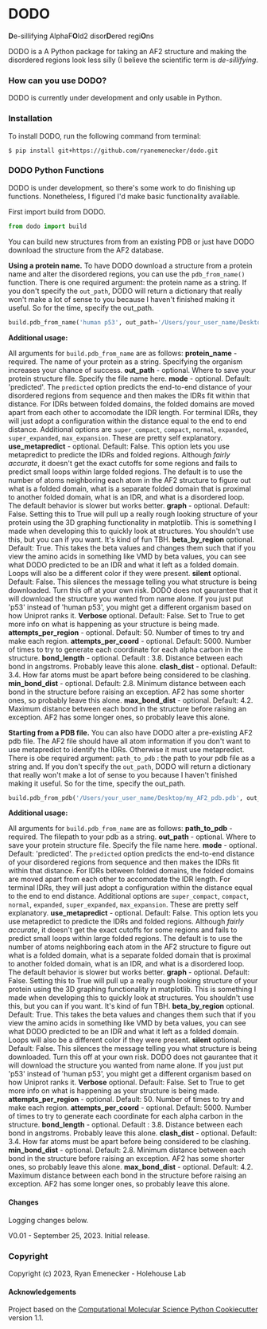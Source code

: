 DODO
==============================

**D**e-sillifying AlphaF**O**ld2 disor**D**ered regi**O**ns


DODO is a A Python package for taking an AF2 structure and making the disordered regions look less silly (I believe the scientific term is *de-sillifying*. 

### How can you use DODO?

DODO is currently under development and only usable in Python.

### Installation

To install DODO, run the following command from terminal:

    $ pip install git+https://github.com/ryanemenecker/dodo.git

### DODO Python Functions

DODO is under development, so there's some work to do finishing up functions. Nonetheless, I figured I'd make basic functionality available. 

First import build from DODO. 

```python
from dodo import build
```

You can build new structures from from an existing PDB or just have DODO download the structure from the AF2 database.

**Using a protein name.**
To have DODO download a structure from a protein name and alter the disordered regions, you can use the ``pdb_from_name()`` function. There is one required argument: the protein name as a string. If you don't specify the ``out_path``, DODO will return a dictionary that really won't make a lot of sense to you because I haven't finished making it useful. So for the time, specify the out_path.

```python
build.pdb_from_name('human p53', out_path='/Users/your_user_name/Desktop/my_cool_proteins/my_protein.pdb')
```
**Additional usage:**

All arguments for ``build.pdb_from_name`` are as follows:
**protein_name** - required. The name of your protein as a string. Specifying the organism increases your chance of success.
**out_path** - optional. Where to save your protein structure file. Specify the file name here.
**mode** - optional. Default: 'predicted'. The ``predicted`` option predicts the end-to-end distance of your disordered regions from sequence and then makes the IDRs fit within that distance. For IDRs between folded domains, the folded domains are moved apart from each other to accomodate the IDR length. For terminal IDRs, they will just adopt a configuration within the distance equal to the end to end distance. Additional options are ``super_compact``, ``compact``, ``normal``, ``expanded``, ``super_expanded``, ``max_expansion``. These are pretty self explanatory. 
**use_metapredict** - optional. Default: False. This option lets you use metapredict to predicte the IDRs and folded regions. Although *fairly accurate*, it doesn't get the exact cutoffs for some regions and fails to predict small loops within large folded regions. The default is to use the number of atoms neighboring each atom in the AF2 structure to figure out what is a folded domain, what is a separate folded domain that is proximal to another folded domain, what is an IDR, and what is a disordered loop. The default behavior is slower but works better.
**graph** - optional. Default: False. Setting this to True will pull up a really rough looking structure of your protein using the 3D graphing functionality in matplotlib. This is something I made when developing this to quickly look at structures. You shouldn't use this, but you can if you want. It's kind of fun TBH.
**beta_by_region** optional. Default: True. This takes the beta values and changes them such that if you view the amino acids in something like VMD by beta values, you can see what DODO predicted to be an IDR and what it left as a folded domain. Loops will also be a different color if they were present. 
**silent** optional. Default: False. This silences the message telling you what structure is being downloaded. Turn this off at your own risk. DODO does not gaurantee that it will download the structure you wanted from name alone. If you just put 'p53' instead of 'human p53', you might get a different organism based on how Uniprot ranks it. 
**Verbose** optional. Default: False. Set to True to get more info on what is happening as your structure is being made. 
**attempts_per_region** - optional. Default: 50. Number of times to try and make each region. 
**attempts_per_coord** - optional. Default: 5000. Number of times to try to generate each coordinate for each alpha carbon in the structure. 
**bond_length** - optional. Default : 3.8. Distance between each bond in angstroms. Probably leave this alone.
**clash_dist** - optional. Default: 3.4. How far atoms must be apart before being considered to be clashing. 
**min_bond_dist** - optional. Default: 2.8. Minimum distance between each bond in the structure before raising an exception. AF2 has some shorter ones, so probably leave this alone.
**max_bond_dist** - optional. Default: 4.2. Maximum distance between each bond in the structure before raising an exception. AF2 has some longer ones, so probably leave this alone.


**Starting from a PDB file.**
You can also have DODO alter a pre-existing AF2 pdb file. The AF2 file should have all atom information if you don't want to use metapredict to identify the IDRs. Otherwise it must use metapredict. There is obe required argument: ``path_to_pdb`` : the path to your pdb file as a string and. If you don't specify the ``out_path``, DODO will return a dictionary that really won't make a lot of sense to you because I haven't finished making it useful. So for the time, specify the out_path.

```python
build.pdb_from_pdb('/Users/your_user_name/Desktop/my_AF2_pdb.pdb', out_path='/Users/your_user_name/Desktop/my_AF2_PDB_DODO.pdb')
```
**Additional usage:**

All arguments for ``build.pdb_from_name`` are as follows:
**path_to_pdb** - required. The filepath to your pdb as a string. 
**out_path** - optional. Where to save your protein structure file. Specify the file name here.
**mode** - optional. Default: 'predicted'. The ``predicted`` option predicts the end-to-end distance of your disordered regions from sequence and then makes the IDRs fit within that distance. For IDRs between folded domains, the folded domains are moved apart from each other to accomodate the IDR length. For terminal IDRs, they will just adopt a configuration within the distance equal to the end to end distance. Additional options are ``super_compact``, ``compact``, ``normal``, ``expanded``, ``super_expanded``, ``max_expansion``. These are pretty self explanatory. 
**use_metapredict** - optional. Default: False. This option lets you use metapredict to predicte the IDRs and folded regions. Although *fairly accurate*, it doesn't get the exact cutoffs for some regions and fails to predict small loops within large folded regions. The default is to use the number of atoms neighboring each atom in the AF2 structure to figure out what is a folded domain, what is a separate folded domain that is proximal to another folded domain, what is an IDR, and what is a disordered loop. The default behavior is slower but works better.
**graph** - optional. Default: False. Setting this to True will pull up a really rough looking structure of your protein using the 3D graphing functionality in matplotlib. This is something I made when developing this to quickly look at structures. You shouldn't use this, but you can if you want. It's kind of fun TBH.
**beta_by_region** optional. Default: True. This takes the beta values and changes them such that if you view the amino acids in something like VMD by beta values, you can see what DODO predicted to be an IDR and what it left as a folded domain. Loops will also be a different color if they were present. 
**silent** optional. Default: False. This silences the message telling you what structure is being downloaded. Turn this off at your own risk. DODO does not gaurantee that it will download the structure you wanted from name alone. If you just put 'p53' instead of 'human p53', you might get a different organism based on how Uniprot ranks it. 
**Verbose** optional. Default: False. Set to True to get more info on what is happening as your structure is being made. 
**attempts_per_region** - optional. Default: 50. Number of times to try and make each region. 
**attempts_per_coord** - optional. Default: 5000. Number of times to try to generate each coordinate for each alpha carbon in the structure. 
**bond_length** - optional. Default : 3.8. Distance between each bond in angstroms. Probably leave this alone.
**clash_dist** - optional. Default: 3.4. How far atoms must be apart before being considered to be clashing. 
**min_bond_dist** - optional. Default: 2.8. Minimum distance between each bond in the structure before raising an exception. AF2 has some shorter ones, so probably leave this alone.
**max_bond_dist** - optional. Default: 4.2. Maximum distance between each bond in the structure before raising an exception. AF2 has some longer ones, so probably leave this alone.


#### Changes

Logging changes below.


V0.01 - September 25, 2023. Initial release.

### Copyright

Copyright (c) 2023, Ryan Emenecker - Holehouse Lab


#### Acknowledgements
 
Project based on the 
[Computational Molecular Science Python Cookiecutter](https://github.com/molssi/cookiecutter-cms) version 1.1.
